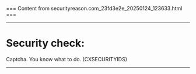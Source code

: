 === Content from securityreason.com_23fd3e2e_20250124_123633.html ===


---

# Security check:

Captcha. You know what to do. (CXSECURITYIDS)

---


